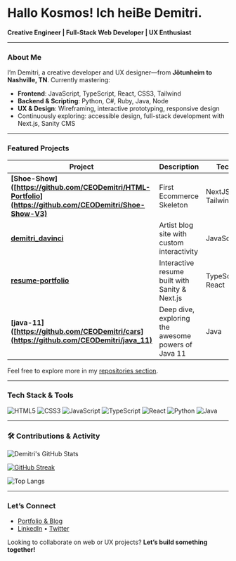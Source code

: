 # Hallo Kosmos! Ich heiBe Demitri.  
**Creative Engineer | Full‑Stack Web Developer | UX Enthusiast**

---

###  About Me
I’m Demitri, a creative developer and UX designer—from **Jötunheim to Nashville, TN**. Currently mastering:
- **Frontend**: JavaScript, TypeScript, React, CSS3, Tailwind  
- **Backend & Scripting**: Python, C#, Ruby, Java, Node  
- **UX & Design**: Wireframing, interactive prototyping, responsive design  
- Continuously exploring: accessible design, full-stack development with Next.js, Sanity CMS

---

###  Featured Projects
| Project | Description | Tech |
|---------|-------------|------|
| **[Shoe-Show]([https://github.com/CEODemitri/HTML-Portfolio](https://github.com/CEODemitri/Shoe-Show-V3)** | First Ecommerce Skeleton | NextJS, Tailwind |
| **[demitri_davinci](https://github.com/CEODemitri/demitri_davinci)** | Artist blog site with custom interactivity | JavaScript |
| **[resume‑portfolio](https://github.com/CEODemitri/resume-portfolio)** | Interactive resume built with Sanity & Next.js | TypeScript, React |
| **[java-11]([https://github.com/CEODemitri/cars](https://github.com/CEODemitri/java_11)** | Deep dive, exploring the awesome powers of Java 11 | Java |

Feel free to explore more in my [repositories section](https://github.com/CEODemitri?tab=repositories).

---

###  Tech Stack & Tools
![HTML5](https://img.shields.io/badge/-HTML5-E34F26?logo=html5)
![CSS3](https://img.shields.io/badge/-CSS3-1572B6?logo=css3)
![JavaScript](https://img.shields.io/badge/-JavaScript-F7DF1E?logo=javascript)
![TypeScript](https://img.shields.io/badge/-TypeScript-3178C6?logo=typescript)
![React](https://img.shields.io/badge/-React-61DAFB?logo=react)
![Python](https://img.shields.io/badge/-Python-3776AB?logo=python)
![Java](https://img.shields.io/open-vsx/dt/redhat/java)

---

### 🛠️ Contributions & Activity

<!-- GitHub Contribution Graph -->
![Demitri's GitHub Stats](https://github-readme-stats.vercel.app/api?username=CEODemitri&show_icons=true&theme=tokyonight&hide=stars&count_private=true)

<!-- GitHub Streaks -->
[![GitHub Streak](https://github-readme-streak-stats.herokuapp.com/?user=CEODemitri&theme=tokyonight)](https://git.io/streak-stats)

<!-- Top Languages -->
![Top Langs](https://github-readme-stats.vercel.app/api/top-langs/?username=CEODemitri&layout=compact&theme=tokyonight)

---

###  Let’s Connect
- [Portfolio & Blog](https://demitri2024.vercel.app)  
- [LinkedIn](#) • [Twitter](#) 

Looking to collaborate on web or UX projects? **Let’s build something together!**  
